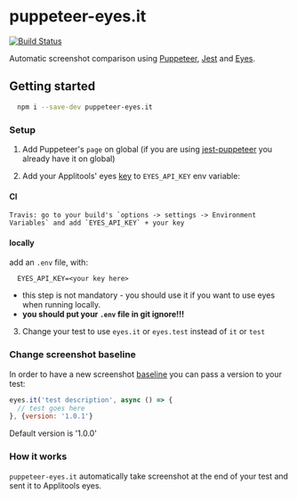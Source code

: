 # puppeteer-eyes.it

[![Build Status](https://travis-ci.org/wix-incubator/puppeteer-eyes.it.svg?branch=master)](https://travis-ci.org/wix-incubator/puppeteer-eyes.it)

Automatic screenshot comparison using [Puppeteer](https://github.com/GoogleChrome/puppeteer/), [Jest](https://github.com/facebook/jest) and [Eyes](https://applitools.com/).

## Getting started

```bash
  npm i --save-dev puppeteer-eyes.it
```

### Setup

1. Add Puppeteer's `page` on global (if you are using [jest-puppeteer](https://github.com/smooth-code/jest-puppeteer) you already have it on global)

2. Add your Applitools' eyes [key](https://applitools.com/docs/topics/overview/obtain-api-key.html) to `EYES_API_KEY` env variable:

  #### CI

    Travis: go to your build's `options -> settings -> Environment Variables` and add `EYES_API_KEY` + your key

  #### locally 
    
  add an `.env` file, with:
      
  ```
    EYES_API_KEY=<your key here>
  ```
      
  - this step is not mandatory - you should use it if you want to use eyes when running locally.
  - **you should put your `.env` file in git ignore!!!**


3. Change your test to use `eyes.it` or `eyes.test` instead of `it` or `test`

### Change screenshot baseline

In order to have a new screenshot [baseline](https://applitools.com/docs/topics/overview/overview-visual-testing.html) you can pass a version to your test:

```js
eyes.it('test description', async () => {
  // test goes here
}, {version: '1.0.1'} 
```

Default version is '1.0.0'


### How it works

`puppeteer-eyes.it` automatically take screenshot at the end of your test and sent it to Applitools eyes.




